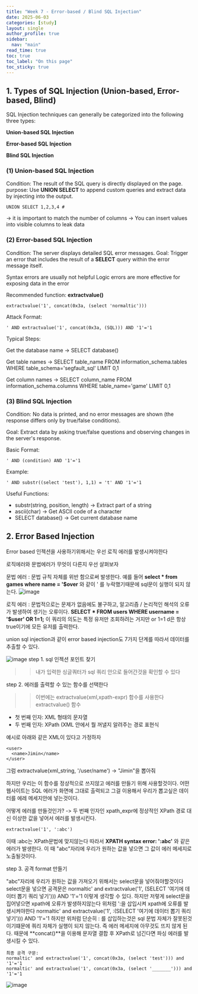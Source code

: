 ```yaml
---
title: "Week 7 - Error-based / Blind SQL Injection"
date: 2025-06-03
categories: [study]
layout: single
author_profile: true
sidebar:
  nav: "main"
read_time: true
toc: true
toc_label: "On this page"
toc_sticky: true
---
```


## 1. Types of SQL Injection (Union-based, Error-based, Blind)

SQL Injection techniques can generally be categorized into the following three types:

**Union-based SQL Injection**

**Error-based SQL Injection**

**Blind SQL Injection**

### (1) Union-based SQL Injection
Condition: The result of the SQL query is directly displayed on the page.
purpose: Use **UNION SELECT** to append custom queries and extract data by injecting into the output.

``` 
UNION SELECT 1,2,3,4 #
```

→ it is important to match the number of columns 
→ You can insert values into visible columns to leak data

### (2) Error-based SQL Injection

Condition: The server displays detailed SQL error messages.
Goal: Trigger an error that includes the result of a **SELECT** query within the error message itself.

Syntax errors are usually not helpful
Logic errors are more effective for exposing data in the error

Recommended function: __extractvalue()__

``` 
extractvalue('1', concat(0x3a, (select 'normaltic')))
``` 
Attack Format:

``` 
' AND extractvalue('1', concat(0x3a, (SQL))) AND '1'='1
``` 
Typical Steps:

Get the database name
→ SELECT database()

Get table names
→ SELECT table_name FROM information_schema.tables WHERE table_schema='segfault_sql' LIMIT 0,1

Get column names
→ SELECT column_name FROM information_schema.columns WHERE table_name='game' LIMIT 0,1

### (3) Blind SQL Injection

Condition: No data is printed, and no error messages are shown (the response differs only by true/false conditions).

Goal: Extract data by asking true/false questions and observing changes in the server's response.

Basic Format:

``` 
' AND (condition) AND '1'='1
```

Example:

``` 
' AND substr((select 'test'), 1,1) = 't' AND '1'='1
```

Useful Functions:
- substr(string, position, length) → Extract part of a string
- ascii(char) → Get ASCII code of a character
- SELECT database() → Get current database name

## 2. Error Based Injection 
Error based 인젝션을 사용하기위해서는 우선 로직 에러를 발생시켜야한다

로직에러와 문법에러가 무엇이 다른지 우선 살펴보자

문법 에러
: 문법 규칙 자체를 위반 함으로써 발생한다. 예를 들어 **select * from games where name = '$over**
와 같이 ' 를 누락했기때문에 sql문이 실행이 되지 않는다.
![image](https://github.com/user-attachments/assets/f9baa0b9-ed34-4a93-9807-da3a30000905)

로직 에러
: 문법적으로는 문제가 없음에도 불구하고, 알고리즘 / 논리적인 해석의 오류가 발생하여 생기는 오류이다. **SELECT * FROM users WHERE username = '$user' OR 1=1;** 이 쿼리의 의도는 특정 유저만 조회하려는 거지만 or 1=1 d은 항상 true이기에 모든 유저를 출력한다.

union sql injection과 같이 error based injection도 7가지 단계를 따라서 데이터를 추출할 수 있다.


![image](https://github.com/user-attachments/assets/de405a18-815a-4e39-9cbd-e5a321a39509)
step 1. sql 인젝션 포인트 찾기
>> 내가 입력한 싱글쿼터가 sql 쿼리 안으로 들어간것을 확인할 수 있다
 
step 2. 에러를 출력할 수 있는 함수를 선택한다
>> 이번에는 extractvalue(xml,xpath-expr) 함수를 사용한다
extractvalue() 함수
- 첫 번째 인자: XML 형태의 문자열
- 두 번째 인자: XPath (XML 안에서 뭘 꺼낼지 알려주는 경로 표현식

예시로 아래와 같은 XML이 있다고 가정하자
``` 
<user>
  <name>Jimin</name>
</user>
``` 
그럼 extractvalue(xml_string, '/user/name') → "Jimin"을 뽑아줘

하지만 우리는 이 함수를 정상적으로 쓰지않고 에러를 만들기 위해 사용할것이다.
어떤 웹사이트는 SQL 에러가 화면에 그대로 출력되고 그걸 이용해서 우리가 뽑고싶은 데이터를 에레 메세지안에 넣는것이다.

어떻게 에러를 만들것인가?
-> 두 번째 인자인 xpath_expr에 정상적인 XPath 경로 대신 이상한 값을 넣어서 에러를 발생시킨다.

``` 
extractvalue('1', ':abc')
``` 
이때 :abc는 XPath문법에 맞지않는다 따라서 **XPATH syntax error: ':abc'** 와 같은 에러가 발생한다.
이 때 "abc"자리에 우리가 원하는 값을 넣으면 그 값이 에러 메세지로 노출될것이다.

step 3. 공격 format 만들기

"abc"자리에 우리가 원하는 값을 가져오기 위해서는 select문을 넣어줘야할것이다 select문을 넣으면 공격문은 
normaltic' and extractvalue('1', (SELECT '여기에 데이터 뽑기 쿼리 넣기'))) AND '1'='1
이렇게 생각할 수 있다. 하지만 저렇게 select문을 집어넣으면 xpath에 오류가 발생하지않는다 위처럼 ':을 삽입시켜 xpath에 오류를 발생시켜야한다
normaltic' and extractvalue('1', :(SELECT '여기에 데이터 뽑기 쿼리 넣기'))) AND '1'='1
하지만 위처럼 단순히 : 를 삽입하는것은 sql 문법 자체가 잘못된것이기떄문에 쿼리 자체가 실행이 되지 않는다. 즉 에러 메세지에 아무것도 뜨지 않게 된다.
때문에 **concat()**을 이용해 문자열 결합 후 XPath로 넘긴다면 파싱 에러를 발생시킬 수 있다.

``` 
최종 공격 구문:
normaltic' and extractvalue('1', concat(0x3a, (select 'test'))) and '1'='1
normaltic' and extractvalue('1', concat(0x3a, (select '_______'))) and '1'='1
``` 
![image](https://github.com/user-attachments/assets/25b10693-e16c-4f79-b697-8ac89e013d5f)

